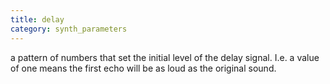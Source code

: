 ```yaml
---
title: delay
category: synth_parameters
---
```

a pattern of numbers that set the initial level of the delay signal.  I.e. a value of one means the first echo will be as
loud as the original sound.
